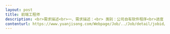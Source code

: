 ```yaml
---                
layout: post       
title: 前端工程师           
description: <br>需求描述<br>一、需求描述：<br> 类别：公司自有软件程序<br>进度：软件已有版本迭代，本次需要增加/修改相关的功能模块。 <br> 备注：公司目前正在招聘前端工程师，如果本次外包符合我公司技术要求，可以考虑入职。<br> 二、人才要求：<br> 1、依据项目/产品需求完成高质量的Web前端开发和维护；<br>2、与后端开发人员紧密配合，完成产品的整体开发；<br>3、精通DIV+CSS网页布局，并且对模板化、模块化有一定理解，熟悉html5、css3相关技术；<br>4、熟悉jquery\ext\dwr\easyui等常用的web端开源框架；<br>5、有响应式页面开发经验， 并且能实现各种交互效果，主要涉及web端到移动端的自适应页面调整。<br> 三、合作方式：<br> 开发方式：驻场。 <br>开发周期：依据公司产品迭代进行驻场，至少5天<br>     
contenturl: https://www.yuanjisong.com/Webpage/Job/../Job/detail/jobid/101485      
---                 
```

